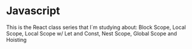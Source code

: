 # Javascript
This is the React class series that I´m studying about: Block Scope, Local Scope, Local Scope w/ Let and Const, Nest Scope, Global Scope and Hoisting
